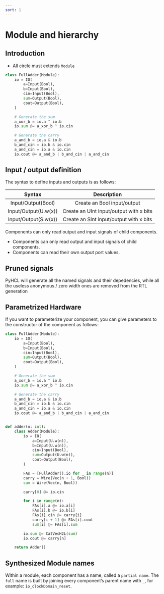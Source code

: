 ```yaml
---
sort: 1
---
```


# Module and hierarchy
## Introduction

* All circle must extends `Module`

```python
class FullAdder(Module):
    io = IO(
        a=Input(Bool),
        b=Input(Bool),
        cin=Input(Bool),
        sum=Output(Bool),
        cout=Output(Bool),
    )

    # Generate the sum
    a_xor_b = io.a ^ io.b
    io.sum @= a_xor_b ^ io.cin

    # Generate the carry
    a_and_b = io.a & io.b
    b_and_cin = io.b & io.cin
    a_and_cin = io.a & io.cin
    io.cout @= a_and_b | b_and_cin | a_and_cin
```

## Input / output definition
The syntax to define inputs and outputs is as follows:

|        Syntax         |               Description               |
|:---------------------:|:---------------------------------------:|
|  Input/Output(Bool)   |       Create an Bool input/output       |
| Input/Output(U.w(x))  | Create an UInt input/output with x bits |
| Input/Output(S.w(x))  | Create an SInt input/output with x bits |

Components can only read output and input signals of child components.

* Components can only read output and input signals of child components.
* Components can read their own output port values.


## Pruned signals
PyHCL will generate all the named signals and their depedencies, while all the useless anonymous / zero width ones are removed from the RTL generation

## Parametrized Hardware

If you want to parameterize your component, you can give parameters to the constructor of the component as follows:

```python
class FullAdder(Module):
    io = IO(
        a=Input(Bool),
        b=Input(Bool),
        cin=Input(Bool),
        sum=Output(Bool),
        cout=Output(Bool),
    )

    # Generate the sum
    a_xor_b = io.a ^ io.b
    io.sum @= a_xor_b ^ io.cin

    # Generate the carry
    a_and_b = io.a & io.b
    b_and_cin = io.b & io.cin
    a_and_cin = io.a & io.cin
    io.cout @= a_and_b | b_and_cin | a_and_cin


def adder(n: int):
    class Adder(Module):
        io = IO(
            a=Input(U.w(n)),
            b=Input(U.w(n)),
            cin=Input(Bool),
            sum=Output(U.w(n)),
            cout=Output(Bool),
        )

        FAs = [FullAdder().io for _ in range(n)]
        carry = Wire(Vec(n + 1, Bool))
        sum = Wire(Vec(n, Bool))

        carry[0] @= io.cin

        for i in range(n):
            FAs[i].a @= io.a[i]
            FAs[i].b @= io.b[i]
            FAs[i].cin @= carry[i]
            carry[i + 1] @= FAs[i].cout
            sum[i] @= FAs[i].sum

        io.sum @= CatVecH2L(sum)
        io.cout @= carry[n]

    return Adder()
```

## Synthesized Module names

Within a module, each component has a name, called a `partial name`. The `full` name is built by joining every component’s parent name with `_`, for example: `io_clockDomain_reset`.